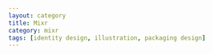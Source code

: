 ```yaml
---
layout: category
title: Mixr
category: mixr
tags: [identity design, illustration, packaging design]
---
```

